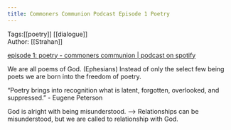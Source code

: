 ```yaml
---
title: Commoners Communion Podcast Episode 1 Poetry
---
```


Tags:[[poetry]] [[dialogue]]  
Author: [[Strahan]]

[episode 1: poetry - commoners communion | podcast on spotify](https://open.spotify.com/episode/76aCTFTqCVYHvAtRUG7uo3?si=HAzIOttdR-y3l9k6rT-U_w)

We are all poems of God. (Ephesians) Instead of only the select few being poets we are born into the freedom of poetry.

“Poetry brings into recognition what is latent, forgotten, overlooked, and suppressed.” - Eugene Peterson

God is alright with being misunderstood. —> Relationships can be misunderstood, but we are called to relationship with God.
